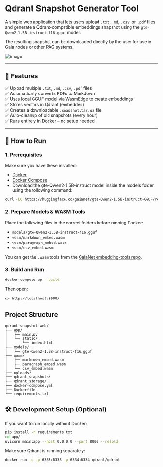 # Qdrant Snapshot Generator Tool

A simple web application that lets users upload `.txt`, `.md`, `.csv`, or `.pdf` files and generate a Qdrant-compatible embeddings snapshot using the `gte-Qwen2-1.5B-instruct-f16.gguf` model.

The resulting snapshot can be downloaded directly by the user for use in Gaia nodes or other RAG systems.

![image](https://github.com/user-attachments/assets/1a232323-da42-4317-b266-42694a06160a)

---

## 🔧 Features

✅ Upload multiple `.txt`, `.md`, `.csv`, `.pdf` files  
✅ Automatically converts PDFs to Markdown  
✅ Uses local GGUF model via WasmEdge to create embeddings  
✅ Stores vectors in Qdrant (embedded)  
✅ Creates a downloadable `.snapshot.tar.gz` file  
✅ Auto-cleanup of old snapshots (every hour)  
✅ Runs entirely in Docker – no setup needed  

---

## 🚀 How to Run

### 1. Prerequisites

Make sure you have these installed:

- [Docker](https://docs.docker.com/get-docker/) 
- [Docker Compose](https://docs.docker.com/compose/install/) 
- Download the gte-Qwen2-1.5B-instruct model inside the models folder using the following command:

```bash
curl -LO https://huggingface.co/gaianet/gte-Qwen2-1.5B-instruct-GGUF/resolve/main/gte-Qwen2-1.5B-instruct-f16.gguf
```

### 2. Prepare Models & WASM Tools

Place the following files in the correct folders before running Docker:

- `models/gte-Qwen2-1.5B-instruct-f16.gguf`  
- `wasm/markdown_embed.wasm`  
- `wasm/paragraph_embed.wasm`  
- `wasm/csv_embed.wasm`

You can get the `.wasm` tools from the [GaiaNet embedding-tools repo](https://github.com/GaiaNet-AI/embedding-tools). 

### 3. Build and Run

```bash
docker-compose up --build
```
Then open: 

```
👉 http://localhost:8000/  
```

## Project Structure

```
qdrant-snapshot-web/
├── app/
│   ├── main.py
│   └── static/
│       └── index.html
├── models/
│   └── gte-Qwen2-1.5B-instruct-f16.gguf
├── wasm/
│   ├── markdown_embed.wasm
│   ├── paragraph_embed.wasm
│   └── csv_embed.wasm
├── uploads/
├── qdrant_snapshots/
├── qdrant_storage/
├── docker-compose.yml
├── Dockerfile
└── requirements.txt
```

## 🛠️ Development Setup (Optional) 

If you want to run locally without Docker: 

```bash
pip install -r requirements.txt
cd app/
uvicorn main:app --host 0.0.0.0 --port 8000 --reload
```

Make sure Qdrant is running separately: 

```bash
docker run -d -p 6333:6333 -p 6334:6334 qdrant/qdrant
```
